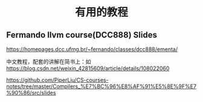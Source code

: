 <h1 align="center">有用的教程</h1>






## Fermando llvm course(DCC888) Slides

https://homepages.dcc.ufmg.br/~fernando/classes/dcc888/ementa/





中文教程，配套的讲解在简书上：如 https://blog.csdn.net/weixin_42815609/article/details/108022060

https://github.com/PiperLiu/CS-courses-notes/tree/master/Compilers_%E7%BC%96%E8%AF%91%E5%8E%9F%E7%90%86/src/slides
